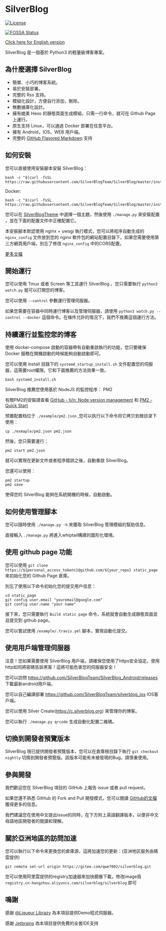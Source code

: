 # SilverBlog

[![License](https://img.shields.io/badge/License-BSD%203--Clause-blue.svg)](https://github.com/SilverBlogTeam/SilverBlog/blob/master/LICENSE)

[![FOSSA Status](https://app.fossa.io/api/projects/git%2Bgithub.com%2FSilverBlogTeam%2Fsilverblog.svg?type=shield)](https://app.fossa.io/projects/git%2Bgithub.com%2FSilverBlogTeam%2Fsilverblog?ref=badge_shield)

[Click here for English version](https://github.com/SilverBlogTeam/silverblog/blob/master/readme/en-US.md)

SilverBlog 是一個基於 Python3 的輕量級博客專案。

## 為什麼選擇 SilverBlog

* 簡單、小巧的博客系統。
* 易於安裝部署。
* 完整的 Rss 支持。
* 模組化設計，方便自行添加，刪除。
* 無數據庫化設計。
* 擁有媲美 Hexo 的靜態頁面生成模組，只需一行命令，就可在 Github Page 上運行。
* 原生支持 Linux，可以通過 Docker 部署在任意平台。
* 擁有 Android，IOS，WEB 用戶端。
* 完整的 [GitHub Flavored Markdown](https://guides.github.com/features/mastering-markdown/) 支持

## 如何安裝

您可以直接使用安裝腳本安裝 SilverBlog：

```
bash -c "$(curl -fsSL https://raw.githubusercontent.com/SilverBlogTeam/SilverBlog/master/install/install.sh)"
```

Docker:

```
bash -c "$(curl -fsSL https://raw.githubusercontent.com/SilverBlogTeam/SilverBlog/master/install/docker_install.sh)"
```

您可以在 [SilverBlogTheme](https://github.com/SilverBlogTheme) 中選擇一個主題，然後使用 `./manage.py` 來安裝配置 ，並在下面的配置文件中正確配置它。

本安裝腳本默認使用 nginx + uwsgi 執行模式，您可以將程序自動生成的 `nginx_config` 文件放到您的 nginx 軟件包的網站配置目錄下。如果您需要使用第三方網頁用戶端，別忘了修改 `nginx_config` 中的CORS配置。

[更多文檔](https://github.com/SilverBlogTeam/silverblog/wiki)

## 開始運行

您可以使用 Tmux 或者 Screen 等工具運行 SilverBlog 。您只需要執行 `python3 watch.py​​` 就可以打開您的博客。

您可以使用 `--control` 參數運行管理伺服器。

如果您需要在容器中同時運行博客以及管理伺服器，請使用 `python3 watch.py --control --docker` 這個命令。在條件允許的情況下，我們不推薦這個運行方法。

## 持續運行並監控您的博客

使用 docker-compose 啟動的容器帶有自動重啟執行的功能，您只要確保 Docker 服務在開機啟動的時候能夠自動啟動即可。

您可以使用 install 目錄下的 `systemd_startup_install.sh` 文件配置您的伺服器，這需要root權限。它和下面推薦的方法效果一致。

```
bash systemd_install.sh
```

SilverBlog 推薦您使用基於 NodeJS 的監控程序： PM2

有關PM2的安裝請查看 [GitHub - tj/n: Node version management](https://github.com/tj/n) 和 [PM2 - Quick Start](http://pm2.keymetrics.io/docs/usage/quick-start/)

预置配置档位于 `./example/pm2.json` ,您可以执行以下命令将它拷贝到根目录下使用：

```
cp ./exmaple/pm2.json pm2.json
```

然後，您只需要運行：

```
pm2 start pm2.json
```

就可以實現在更新文件或者程序錯誤之後，自動重啟 SilverBlog。

您還可以使用：

```
pm2 startup
pm2 save
```

使得您的 SilverBlog 能夠在系統開機的時候，自動啟動。

## 如何使用管理腳本

您可以隨時使用 `./manage.py -h` 來獲取 SilverBlog 管理模組的幫助信息。

直接輸入 `./manage.py` 將進入whiptail構建的圖形化環境。

## 使用 github page 功能

您可以使用 `git clone https://${personal_access_tokens}@github.com/${your_repo} static_page` 來初始化您的 Github Page 倉庫。

別忘了使用以下命令初始化您的提交用戶信息：

```
cd static_page
git config user.email "youremail@google.com"
git config user.name "your name"
```

接下來，您只需要執行 `Build static page` 命令，系統就會自動生成靜態頁面並且提交到 github page。

您可以嘗試使用 `/example/.travis.yml` 腳本，實現自動化提交。


## 使用用戶端管理伺服器

注意！您如果需要使用 SilverBlog 用戶端，請確保您使用了https安全協定。使用http如同將密碼告訴黑客！這將可能危害您的伺服器安全！

您可以訪問 https://github.com/SilverBlogTeam/SilverBlog_Android/releases 下載最新android用戶端。

您可以自己編譯部署 https://github.com/SilverBlogTeam/silverblog_ios IOS客戶端。

您可以使用 Silver Create(https://c.silverblog.org) 來管理你的博客。

您可以執行 `./manage.py qrcode` 生成自動化配置二維碼。

## 切換到開發者預覽版本

SilverBlog 現已提供開發者預覽版本，您可以在倉庫根目錄下執行 `git checkout nightly` 切換到開發者預覽版。該版本可能有未被發現的Bug，請慎重使用。

## 參與開發

我們歡迎您在 SilverBlog 項目的 GitHub 上報告 issue 或者 pull request。

如果您還不熟悉 GitHub 的 Fork and Pull 開發模式，您可以閱讀 [GitHub的文檔](https://help.github.com/articles/using-pull-requests) 獲得更多的信息。

我們建議您在使用中文提出issue的同時，在下方附上英語翻譯版本，以便非中文母語地區開發者的閱讀和理解。

## 關於亞洲地區的訪問加速

您可以執行以下命令來更換您的倉庫源，這將加速您的更新：(亚洲地区服务由碼雲提供)

```
git remote set-url origin https://gitee.com/qwe7002/silverblog.git
```


您可以使用阿里雲提供的registry加速器來加快鏡像下載，修改image爲 `registry.cn-hangzhou.aliyuncs.com/silverblog/silverblog` 即可

## 鳴謝

感謝 [@Liqueur Librazy](https://github.com/Librazy) 為本項目提供Demo程式伺服器。

感謝 [Jetbrains](https://www.jetbrains.com/) 為本項目提供免費的全套IDE支持

